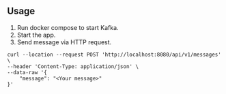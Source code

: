 ## Usage

1. Run docker compose to start Kafka.
2. Start the app.
3. Send message via HTTP request.
```shell
curl --location --request POST 'http://localhost:8080/api/v1/messages' \
--header 'Content-Type: application/json' \
--data-raw '{
    "message": "<Your message>"
}'
```